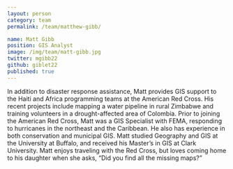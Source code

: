 ```yaml
---
layout: person
category: team
permalink: /team/matthew-gibb/

name: Matt Gibb
position: GIS Analyst
image: /img/team/matt-gibb.jpg
twitter: mgibb22
github: giblet22
published: true
---
```


In addition to disaster response assistance, Matt provides GIS support to the Haiti and Africa programming teams at the American Red Cross. His recent projects include mapping a water pipeline in rural Zimbabwe and training volunteers in a drought-affected area of Colombia. Prior to joining the American Red Cross, Matt was a GIS Specialist with FEMA, responding to hurricanes in the northeast and the Caribbean. He also has experience in both conservation and municipal GIS. Matt studied Geography and GIS at the University at Buffalo, and received his Master’s in GIS at Clark University. Matt enjoys traveling with the Red Cross, but loves coming home to his daughter when she asks, “Did you find all the missing maps?”
